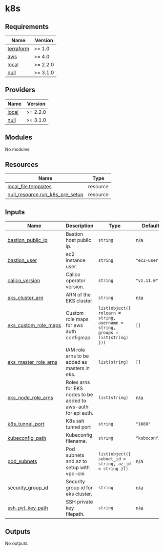# k8s

<!-- BEGINNING OF PRE-COMMIT-TERRAFORM DOCS HOOK -->
## Requirements

| Name | Version |
|------|---------|
| <a name="requirement_terraform"></a> [terraform](#requirement\_terraform) | >= 1.0 |
| <a name="requirement_aws"></a> [aws](#requirement\_aws) | >= 4.0 |
| <a name="requirement_local"></a> [local](#requirement\_local) | >= 2.2.0 |
| <a name="requirement_null"></a> [null](#requirement\_null) | >= 3.1.0 |

## Providers

| Name | Version |
|------|---------|
| <a name="provider_local"></a> [local](#provider\_local) | >= 2.2.0 |
| <a name="provider_null"></a> [null](#provider\_null) | >= 3.1.0 |

## Modules

No modules.

## Resources

| Name | Type |
|------|------|
| [local_file.templates](https://registry.terraform.io/providers/hashicorp/local/latest/docs/resources/file) | resource |
| [null_resource.run_k8s_pre_setup](https://registry.terraform.io/providers/hashicorp/null/latest/docs/resources/resource) | resource |

## Inputs

| Name | Description | Type | Default | Required |
|------|-------------|------|---------|:--------:|
| <a name="input_bastion_public_ip"></a> [bastion\_public\_ip](#input\_bastion\_public\_ip) | Bastion host public ip. | `string` | n/a | yes |
| <a name="input_bastion_user"></a> [bastion\_user](#input\_bastion\_user) | ec2 instance user. | `string` | `"ec2-user"` | no |
| <a name="input_calico_version"></a> [calico\_version](#input\_calico\_version) | Calico operator version. | `string` | `"v1.11.0"` | no |
| <a name="input_eks_cluster_arn"></a> [eks\_cluster\_arn](#input\_eks\_cluster\_arn) | ARN of the EKS cluster | `string` | n/a | yes |
| <a name="input_eks_custom_role_maps"></a> [eks\_custom\_role\_maps](#input\_eks\_custom\_role\_maps) | Custom role maps for aws auth configmap | `list(object({ rolearn = string, username = string, groups = list(string) }))` | `[]` | no |
| <a name="input_eks_master_role_arns"></a> [eks\_master\_role\_arns](#input\_eks\_master\_role\_arns) | IAM role arns to be added as masters in eks. | `list(string)` | `[]` | no |
| <a name="input_eks_node_role_arns"></a> [eks\_node\_role\_arns](#input\_eks\_node\_role\_arns) | Roles arns for EKS nodes to be added to aws-auth for api auth. | `list(string)` | n/a | yes |
| <a name="input_k8s_tunnel_port"></a> [k8s\_tunnel\_port](#input\_k8s\_tunnel\_port) | K8s ssh tunnel port | `string` | `"1080"` | no |
| <a name="input_kubeconfig_path"></a> [kubeconfig\_path](#input\_kubeconfig\_path) | Kubeconfig filename. | `string` | `"kubeconfig"` | no |
| <a name="input_pod_subnets"></a> [pod\_subnets](#input\_pod\_subnets) | Pod subnets and az to setup with vpc-cni | `list(object({ subnet_id = string, az_id = string }))` | n/a | yes |
| <a name="input_security_group_id"></a> [security\_group\_id](#input\_security\_group\_id) | Security group id for eks cluster. | `string` | n/a | yes |
| <a name="input_ssh_pvt_key_path"></a> [ssh\_pvt\_key\_path](#input\_ssh\_pvt\_key\_path) | SSH private key filepath. | `string` | n/a | yes |

## Outputs

No outputs.
<!-- END OF PRE-COMMIT-TERRAFORM DOCS HOOK -->
